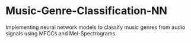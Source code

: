 # Music-Genre-Classification-NN
Implementing neural network models to classify music genres from audio signals using MFCCs and Mel-Spectrograms.

